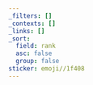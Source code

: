 ```yaml
---
_filters: []
_contexts: []
_links: []
_sort:
  field: rank
  asc: false
  group: false
sticker: emoji//1f408
---
```

